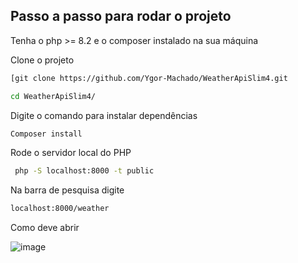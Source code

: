 ## Passo a passo para rodar o projeto
Tenha o php >= 8.2 e o composer instalado na sua máquina

Clone o projeto
```sh
[git clone https://github.com/Ygor-Machado/WeatherApiSlim4.git
```
```sh
cd WeatherApiSlim4/
```

Digite o comando para instalar dependências
```sh
Composer install
```

Rode o servidor local do PHP
```sh
 php -S localhost:8000 -t public
 ```
Na barra de pesquisa digite 
```sh
localhost:8000/weather
```

 Como deve abrir 

![image](https://github.com/Ygor-Machado/WeatherApiSlim4/assets/122539028/c008b727-1410-42b9-9e9f-e71f6d040f7b)
